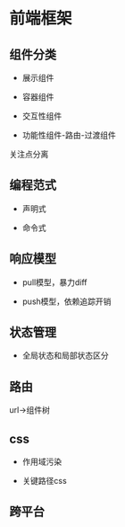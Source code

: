 # 前端框架

## 组件分类

* 展示组件

* 容器组件

* 交互性组件

* 功能性组件-路由-过渡组件


关注点分离

## 编程范式

* 声明式

* 命令式

## 响应模型

* pull模型，暴力diff

* push模型，依赖追踪开销

## 状态管理

* 全局状态和局部状态区分

## 路由

url->组件树

## css

* 作用域污染

* 关键路径css

## 跨平台

